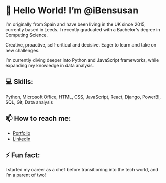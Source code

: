 # 👋 Hello World! I’m @iBensusan

I’m originally from Spain and have been living in the UK since 2015, currently based in Leeds. I recently graduated with a Bachelor's degree in Computing Science.

Creative, proactive, self-critical and decisive. Eager to learn and take on new challenges.

I’m currently diving deeper into Python and JavaScript frameworks, while expanding my knowledge in data analysis.

## 💻 Skills: 

Python, Microsoft Office, HTML, CSS, JavaScript, React, Django, PowerBI, SQL, Git, Data analysis

## 📫 How to reach me: 

- <a href="">Portfolio</a>
- <a href="https://www.linkedin.com/in/ignacio-bensusan-b791161ab/">LinkedIn</a>

## ⚡ Fun fact: 

I started my career as a chef before transitioning into the tech world, and I’m a parent of two!


